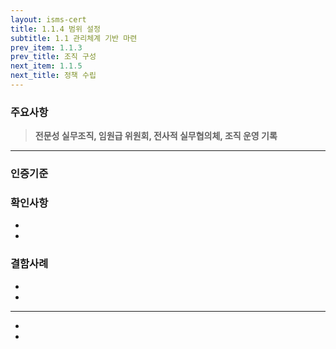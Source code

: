 ```yaml
---
layout: isms-cert
title: 1.1.4 범위 설정
subtitle: 1.1 관리체계 기반 마련
prev_item: 1.1.3
prev_title: 조직 구성
next_item: 1.1.5 
next_title: 정책 수립
---
```


### 주요사항  
> **전문성 실무조직, 임원급 위원회, 전사적 실무협의체, 조직 운영 기록**
---  

### 인증기준


### 확인사항
- 
- 

### 결함사례
- 
- 

---

- 
- 